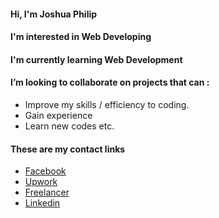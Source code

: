 <h4> Hi, I'm Joshua Philip </h4>
<h4> I'm interested in Web Developing</h4>
<h4> I'm currently learning Web Development </h4>
<h4> I’m looking to collaborate on projects that can : </h4>
<ul>
 <li> Improve my skills / efficiency to coding. </li>
 <li> Gain experience </li>
 <li> Learn new codes etc. </li>
</ul>
<h4> These are my contact links </h4>
 <ul>
   <li><a href="https://www.facebook.com/jinshin.19">Facebook</a></li>
   <li><a href="https://www.upwork.com/freelancers/~01a5e1d8dc372e83b9">Upwork</a></li>
   <li><a href="https://www.freelancer.com/u/jinshin19">Freelancer</a></li>
   <li><a href="https://www.linkedin.com/in/jinshin19">Linkedin</a></li>
 </ul>
